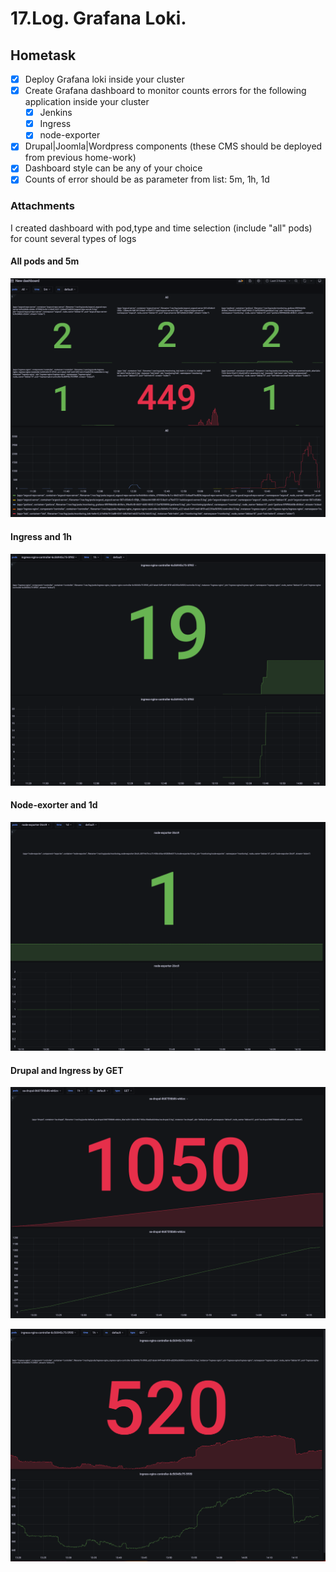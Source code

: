 # 17.Log. Grafana Loki.

## Hometask

- [x] Deploy Grafana loki inside your cluster
- [x] Create Grafana dashboard to monitor counts errors for the following application inside your cluster
    - [x] Jenkins
    - [x] Ingress
    - [x] node-exporter
- [x] Drupal|Joomla|Wordpress components (these CMS should be deployed from previous home-work)
- [x] Dashboard style can be any of your choice
- [x] Counts of error should be as parameter from list: 5m, 1h, 1d

### Attachments

I created dashboard with pod,type and time selection (include "all" pods) for count several types of logs

#### All pods and 5m

![1](1.png)

#### Ingress and 1h

![2](2.png)

#### Node-exorter and 1d

![3](3.png)

#### Drupal and Ingress by GET 

![4](4.png)

![5](5.png)